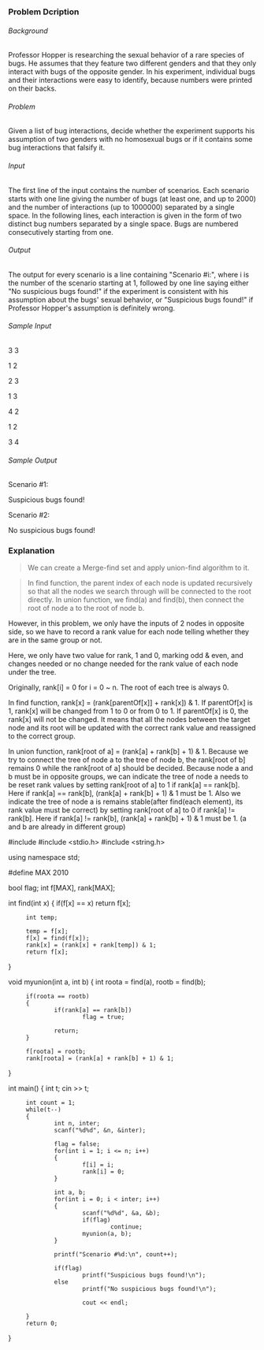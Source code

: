 ### Problem Dcription

###### Background 
Professor Hopper is researching the sexual behavior of a rare species of bugs. He assumes that they feature two different genders and that they only interact with bugs of the opposite gender. In his experiment, individual bugs and their interactions were easy to identify, because numbers were printed on their backs. 

###### Problem 
Given a list of bug interactions, decide whether the experiment supports his assumption of two genders with no homosexual bugs or if it contains some bug interactions that falsify it.
 

###### Input
The first line of the input contains the number of scenarios. Each scenario starts with one line giving the number of bugs (at least one, and up to 2000) and the number of interactions (up to 1000000) separated by a single space. In the following lines, each interaction is given in the form of two distinct bug numbers separated by a single space. Bugs are numbered consecutively starting from one.
 

###### Output
The output for every scenario is a line containing "Scenario #i:", where i is the number of the scenario starting at 1, followed by one line saying either "No suspicious bugs found!" if the experiment is consistent with his assumption about the bugs' sexual behavior, or "Suspicious bugs found!" if Professor Hopper's assumption is definitely wrong.


###### Sample Input
3 3

1 2

2 3

1 3

4 2

1 2

3 4
 

###### Sample Output
Scenario #1:

Suspicious bugs found!

Scenario #2:

No suspicious bugs found!


### Explanation

> We can create a Merge-find set and apply union-find algorithm to it.

> In find function, the parent index of each node is updated recursively so that all the nodes we search through will be connected to the root directly.
> In union function, we find(a) and find(b), then connect the root of node a to the root of node b.

However, in this problem, we only have the inputs of 2 nodes in opposite side, so we have to record a rank value for each node telling whether they are in the same group or not.

Here, we only have two value for rank, 1 and 0, marking odd & even, and changes needed or no change needed for the rank value of each node under the tree.

Originally, rank[i] = 0 for i = 0 ~ n.
The root of each tree is always 0.

In find function, rank[x] = (rank[parentOf[x]] + rank[x]) & 1.
If parentOf[x] is 1, rank[x] will be changed from 1 to 0 or from 0 to 1. If parentOf[x] is 0, the rank[x] will not be changed.
It means that all the nodes between the target node and its root will be updated with the correct rank value and reassigned to the correct group. 

In union function, rank[root of a] = (rank[a] + rank[b] + 1) & 1. 
Because we try to connect the tree of node a to the tree of node b, the rank[root of b] remains 0 while the rank[root of a] should be decided. 
Because node a and b must be in opposite groups, we can indicate the tree of node a needs to be reset rank values by setting rank[root of a] to 1 if rank[a] == rank[b].
Here if rank[a] == rank[b], (rank[a] + rank[b] + 1) & 1 must be 1.
Also we indicate the tree of node a is remains stable(after find(each element), its rank value must be correct) by setting rank[root of a] to 0 if rank[a] != rank[b].
Here if rank[a] != rank[b], (rank[a] + rank[b] + 1) & 1 must be 1. (a and b are already in different group)


 #include <iostream>
 #include <stdio.h>
 #include <string.h>
 
 using namespace std;
 
 #define MAX 2010
 
 bool flag;
 int f[MAX], rank[MAX];
 
 int find(int x)
 {
         if(f[x] == x)
                 return f[x];
 
         int temp;
 
         temp = f[x];
         f[x] = find(f[x]);
         rank[x] = (rank[x] + rank[temp]) & 1;
         return f[x];
 }
 
 void myunion(int a, int b)
 {
         int roota = find(a), rootb = find(b);
 
         if(roota == rootb)
         {
                 if(rank[a] == rank[b])
                         flag = true;
 
                 return;
         }
 
         f[roota] = rootb;
         rank[roota] = (rank[a] + rank[b] + 1) & 1;
 }
 
 int main()
 {
         int t;
         cin >> t;
 
         int count = 1;
         while(t--)
         {
                 int n, inter;
                 scanf("%d%d", &n, &inter);
 
                 flag = false;
                 for(int i = 1; i <= n; i++)
                 {
                         f[i] = i;
                         rank[i] = 0;
                 }
 
                 int a, b;
                 for(int i = 0; i < inter; i++)
                 {
                         scanf("%d%d", &a, &b);
                         if(flag)
                                 continue;
                         myunion(a, b);
                 }
 
                 printf("Scenario #%d:\n", count++);
 
                 if(flag)
                         printf("Suspicious bugs found!\n");
                 else
                         printf("No suspicious bugs found!\n");
 
                         cout << endl;
 
         }
         return 0;
 }
